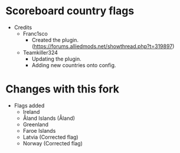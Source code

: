 # Scoreboard country flags
 - Credits
    - Franc1sco
	   - Created the plugin. (https://forums.alliedmods.net/showthread.php?t=319897)
	- Teamkiller324
	   - Updating the plugin.
	   - Adding new countries onto config.

# Changes with this fork
 - Flags added
   - Ireland
   - Åland Islands (Åland)
   - Greenland
   - Faroe Islands
   - Latvia (Corrected flag)
   - Norway (Corrected flag)